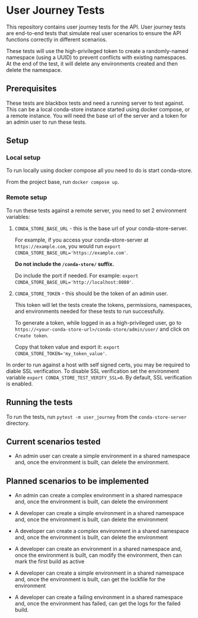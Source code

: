 <!--
 Copyright (c) conda-store development team. All rights reserved.
 Use of this source code is governed by a BSD-style
 license that can be found in the LICENSE file.
-->

# User Journey Tests

This repository contains user journey tests for the API. User journey tests
are end-to-end tests that simulate real user scenarios to ensure the API
functions correctly in different scenarios.

These tests will use the high-privileged token to create a randomly-named
namespace (using a UUID) to prevent conflicts with existing namespaces. At the
end of the test, it will delete any environments created and then delete the
namespace.

## Prerequisites

These tests are blackbox tests and need a running server to test against. This
can be a local conda-store instance started using docker compose, or a remote
instance. You will need the base url of the server and a token for an admin
user to run these tests.

## Setup

### Local setup

To run locally using docker compose all you need to do is start conda-store.

From the project base, run `docker compose up`.

### Remote setup

To run these tests against a remote server, you need to set 2 environment
variables:

1. `CONDA_STORE_BASE_URL` - this is the base url of your conda-store-server.

   For example, if you access your conda-store-server at `https://example.com`,
   you would run `export CONDA_STORE_BASE_URL='https://example.com'`.

   **Do not include the `/conda-store/` suffix.**

   Do include the port if needed.
   For example: `export CONDA_STORE_BASE_URL='http://localhost:8080'`.

2. `CONDA_STORE_TOKEN` - this should be the token of an admin user.

    This token will let the tests create the tokens, permissions, namespaces,
    and environments needed for these tests to run successfully.

    To generate a token, while logged in as a high-privileged user, go to
    `https://<your-conda-store-url>/conda-store/admin/user/` and click on
    `Create token`.

    Copy that token value and export it:
    `export CONDA_STORE_TOKEN='my_token_value'`.

In order to run against a host with self signed certs, you may be required to
diable SSL verification. To disable SSL verification set the environment
variable `export CONDA_STORE_TEST_VERIFY_SSL=0`. By default, SSL verification
is enabled.

## Running the tests

To run the tests, run `pytest -m user_journey` from the `conda-store-server`
directory.

## Current scenarios tested

* An admin user can create a simple environment in a shared namespace and, once
    the environment is built, can delete the environment.

## Planned scenarios to be implemented

* An admin can create a complex environment in a shared namespace and, once the
    environment is built, can delete the environment

* A developer can create a simple environment in a shared namespace and, once
    the environment is built, can delete the environment

* A developer can create a complex environment in a shared namespace and, once
    the environment is built, can delete the environment

* A developer can create an environment in a shared namespace and, once the
    environment is built, can modify the environment, then can mark the first
    build as active

* A developer can create a simple environment in a shared namespace and, once
    the environment is built, can get the lockfile for the environment

* A developer can create a failing environment in a shared namespace and, once
    the environment has failed, can get the logs for the failed build.
